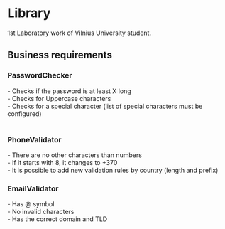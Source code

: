 <h1>Library</h1>
<div>
1st Laboratory work of Vilnius University student.
</div>
<h2>Business requirements</h2>

<h3>
  PasswordChecker
</h3>
 - Checks if the password is at least X long<br>
- Checks for Uppercase characters<br>
- Checks for a special character (list of special characters must be configured)<br>
<br>
<h3>
  PhoneValidator
</h3>
- There are no other characters than numbers
<br>- If it starts with 8, it changes to +370
<br>- It is possible to add new validation rules by country (length and prefix)
<h3>
  EmailValidator
</h3>
- Has @ symbol<br>
- No invalid characters<br>
- Has the correct domain and TLD

